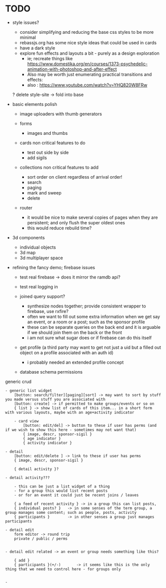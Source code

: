 
# TODO

- style issues?

	- consider simplifying and reducing the base css styles to be more minimal
	- rebassjs.org has some nice style ideas that could be used in cards
	- have a dark style
	- explore fun effects and layouts a bit - purely as a design exploration
		- ie; recreate things like https://www.domestika.org/en/courses/1373-psychedelic-animation-with-photoshop-and-after-effect
		- Also may be worth just enumerating practical transitions and effects:
		- also : https://www.youtube.com/watch?v=YHQ820W8FRw

	? delete style-site -> fold into base

- basic elements polish
	- image uploaders with thumb generators

	- forms
		- images and thumbs

	- cards non critical features to do
		- test out side by side
		- add sigils

	- collections non critical features to add
		- sort order on client regardless of arrival order!
		- search
		- paging
		- mark and sweep
		- delete

	- router
		- it would be nice to make several copies of pages when they are persistent; and only flush the super oldest ones
		- this would reduce rebuild time?

- 3d components
	- individual objects
	- 3d map
	- 3d multiplayer space

- refining the fancy demo; firebase issues

	- test real firebase -> does it mirror the ramdb api?
	- test real logging in

	- joined query support?
		- synthesize nodes together; provide consistent wrapper to firebase, use rxfire?
		- often we want to fill out some extra information when we get say an event, or a room or a post; such as the sponsor profile
		- these can be separate queries on the back end and it is arguable if we should join them on the back or the front
		- i am not sure what sugar does or if firebase can do this itself

	- get profile (a third party may want to get not just a uid but a filled out object on a profile associated with an auth id)
		- i probably needed an extended profile concept

	- database schema permissions


generic crud

	- generic list widget
		[button: search/filter][paging][sort] -> may want to sort by stuff you made versus stuff you are associated with
		[button: create] -> if permitted to make groups/events or so on
		{ list } -> show list of cards of this item... in a short form with various layouts, maybe with an age+activity indicator

		- card view
			[button: edit/del] -> button to these if user has perms (and if we wish to show this here - sometimes may not want that)
			{ image, descr, sponsor-sigil }
			{ age indicator }
			{ activity indicator }

	- detail
		[button: edit/delete ] -> link to these if user has perms
		{ image, descr, sponsor-sigil }

		{ detail activity }?

	- detail activity???

		- this can be just a list widget of a thing
		- for a group this would list recent posts
		- or for an event it could just be recent joins / leaves

		{ a feed of recent activity } -> in a group this can list posts, 
		{ individual posts? }	-> in some senses of the term group, a group manages some content; such as people, posts, activity
		{ participants }		-> in other senses a group just manages participants

	- detail edit
		form editor -> round trip
		private / public / perms


	- detail edit related -> an event or group needs something like this?

		{ add }
		{ participants }(+/-) 		-> it seems like this is the only thing that we need to control here - for groups only


	- 



